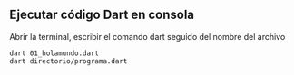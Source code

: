## Ejecutar código Dart en consola

Abrir la terminal, escribir el comando dart seguido del nombre del archivo

```
dart 01_holamundo.dart
dart directorio/programa.dart
```

